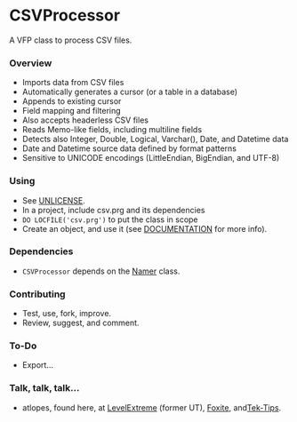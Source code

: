 # CSVProcessor #

A VFP class to process CSV files.

### Overview ###

* Imports data from CSV files
* Automatically generates a cursor (or a table in a database)
* Appends to existing cursor
* Field mapping and filtering
* Also accepts headerless CSV files 
* Reads Memo-like fields, including multiline fields
* Detects also Integer, Double, Logical, Varchar(), Date, and Datetime data
* Date and Datetime source data defined by format patterns
* Sensitive to UNICODE encodings (LittleEndian, BigEndian, and UTF-8)

### Using ###

* See [UNLICENSE](UNLICENSE.md).
* In a project, include csv.prg and its dependencies
* `DO LOCFILE('csv.prg')` to put the class in scope
* Create an object, and use it (see [DOCUMENTATION](DOCUMENTATION.md) for more info).

### Dependencies ###

* `CSVProcessor` depends on the [Namer](https://bitbucket.org/atlopes/names "Namer") class.

### Contributing ###

* Test, use, fork, improve.
* Review, suggest, and comment.

### To-Do ###

* Export...

### Talk, talk, talk... ###

* atlopes, found here, at [LevelExtreme](https://www.levelextreme.com) (former UT), [Foxite](https://www.foxite.com), and[Tek-Tips](https://www.tek-tips.com).